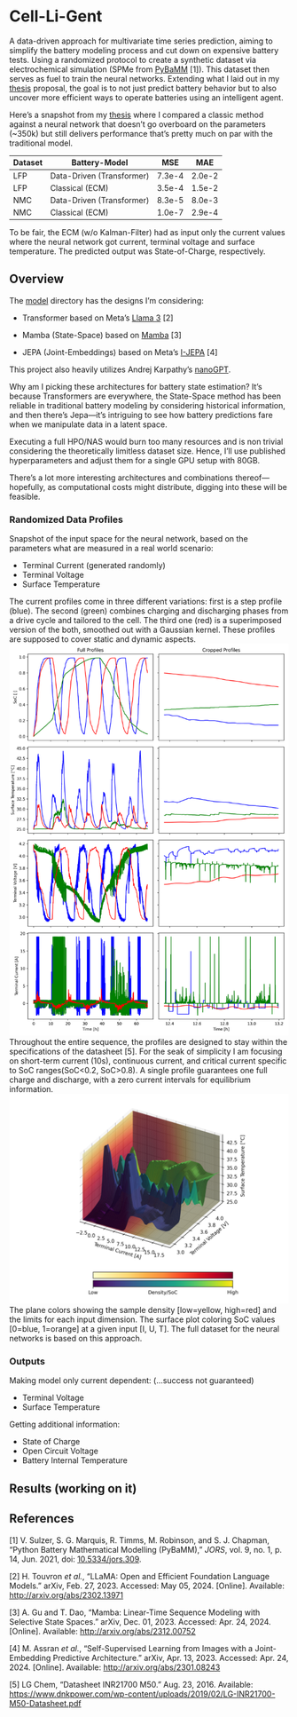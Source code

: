 # Cell-Li-Gent

A data-driven approach for multivariate time series prediction, aiming
to simplify the battery modeling process and cut down on expensive
battery tests. Using a randomized protocol to create a synthetic dataset
via electrochemical simulation (SPMe from
[PyBaMM](https://github.com/pybamm-team/PyBaMM) \[1\]). This dataset
then serves as fuel to train the neural networks. Extending what I laid
out in my [thesis](/doc/thesis.pdf) proposal, the goal is to not just
predict battery behavior but to also uncover more efficient ways to
operate batteries using an intelligent agent.

Here’s a snapshot from my [thesis](/doc/thesis.pdf) where I compared a
classic method against a neural network that doesn’t go overboard on the
parameters (~350k) but still delivers performance that’s pretty much on
par with the traditional model.

| Dataset | Battery-Model             | MSE    | MAE    |
|---------|---------------------------|--------|--------|
| LFP     | Data-Driven (Transformer) | 7.3e-4 | 2.0e-2 |
| LFP     | Classical (ECM)           | 3.5e-4 | 1.5e-2 |
| NMC     | Data-Driven (Transformer) | 8.3e-5 | 8.0e-3 |
| NMC     | Classical (ECM)           | 1.0e-7 | 2.9e-4 |

To be fair, the ECM (w/o Kalman-Filter) had as input only the current
values where the neural network got current, terminal voltage and
surface temperature. The predicted output was State-of-Charge,
respectively.

## Overview

The [model](/model) directory has the designs I’m considering:

- Transformer based on Meta’s [Llama
  3](https://github.com/meta-llama/llama3) \[2\]

- Mamba (State-Space) based on
  [Mamba](https://github.com/state-spaces/mamba) \[3\]

- JEPA (Joint-Embeddings) based on Meta’s
  [I-JEPA](https://github.com/facebookresearch/ijepa) \[4\]

This project also heavily utilizes Andrej Karpathy’s
[nanoGPT](https://github.com/karpathy/nanoGPT/tree/master).

Why am I picking these architectures for battery state estimation? It’s
because Transformers are everywhere, the State-Space method has been
reliable in traditional battery modeling by considering historical
information, and then there’s Jepa—it’s intriguing to see how battery
predictions fare when we manipulate data in a latent space.

Executing a full HPO/NAS would burn too many resources and is non
trivial considering the theoretically limitless dataset size. Hence,
I’ll use published hyperparameters and adjust them for a single GPU
setup with 80GB.

There’s a lot more interesting architectures and combinations
thereof—hopefully, as computational costs might distribute, digging into
these will be feasible.

### Randomized Data Profiles

Snapshot of the input space for the neural network, based on the
parameters what are measured in a real world scenario:

- Terminal Current (generated randomly)
- Terminal Voltage
- Surface Temperature

The current profiles come in three different variations: first is a step
profile (blue). The second (green) combines charging and discharging
phases from a drive cycle and tailored to the cell. The third one (red)
is a superimposed version of the both, smoothed out with a Gaussian
kernel. These profiles are supposed to cover static and dynamic aspects.
![profiles](./doc/profiles_plot.png) Throughout the entire sequence, the
profiles are designed to stay within the specifications of the datasheet
\[5\]. For the seak of simplicity I am focusing on short-term current
(10s), continuous current, and critical current specific to SoC
ranges(SoC\<0.2, SoC\>0.8). A single profile guarantees one full charge
and discharge, with a zero current intervals for equilibrium
information. ![profiles3d](./doc/data_3d.png) The plane colors showing
the sample density \[low=yellow, high=red\] and the limits for each
input dimension. The surface plot coloring SoC values \[0=blue,
1=orange\] at a given input \[I, U, T\]. The full dataset for the neural
networks is based on this approach.

### Outputs

Making model only current dependent: (…success not guaranteed)

- Terminal Voltage
- Surface Temperature

Getting additional information:

- State of Charge
- Open Circuit Voltage
- Battery Internal Temperature

## Results (working on it)

## References

<div id="refs" class="references csl-bib-body" entry-spacing="0">

<div id="ref-Sulzer2021" class="csl-entry">

<span class="csl-left-margin">\[1\]
</span><span class="csl-right-inline">V. Sulzer, S. G. Marquis, R.
Timms, M. Robinson, and S. J. Chapman, “Python Battery Mathematical
Modelling (PyBaMM),” *JORS*, vol. 9, no. 1, p. 14, Jun. 2021, doi:
[10.5334/jors.309](https://doi.org/10.5334/jors.309).</span>

</div>

<div id="ref-Touvron2023" class="csl-entry">

<span class="csl-left-margin">\[2\]
</span><span class="csl-right-inline">H. Touvron *et al.*, “LLaMA: Open
and Efficient Foundation Language Models.” arXiv, Feb. 27, 2023.
Accessed: May 05, 2024. \[Online\]. Available:
<http://arxiv.org/abs/2302.13971></span>

</div>

<div id="ref-Gu2023" class="csl-entry">

<span class="csl-left-margin">\[3\]
</span><span class="csl-right-inline">A. Gu and T. Dao, “Mamba:
Linear-Time Sequence Modeling with Selective State Spaces.” arXiv, Dec.
01, 2023. Accessed: Apr. 24, 2024. \[Online\]. Available:
<http://arxiv.org/abs/2312.00752></span>

</div>

<div id="ref-Assran2023" class="csl-entry">

<span class="csl-left-margin">\[4\]
</span><span class="csl-right-inline">M. Assran *et al.*,
“Self-Supervised Learning from Images with a Joint-Embedding Predictive
Architecture.” arXiv, Apr. 13, 2023. Accessed: Apr. 24, 2024.
\[Online\]. Available: <http://arxiv.org/abs/2301.08243></span>

</div>

<div id="ref-LGChem2016" class="csl-entry">

<span class="csl-left-margin">\[5\]
</span><span class="csl-right-inline">LG Chem, “Datasheet INR21700 M50.”
Aug. 23, 2016. Available:
<https://www.dnkpower.com/wp-content/uploads/2019/02/LG-INR21700-M50-Datasheet.pdf></span>

</div>

</div>
